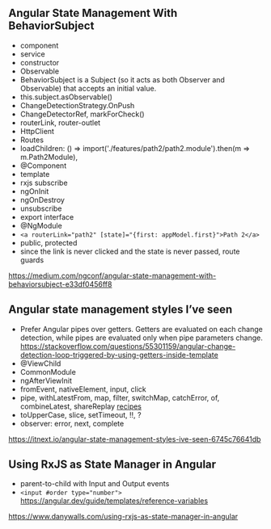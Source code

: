 ## Angular State Management With BehaviorSubject

- component
- service
- constructor
- Observable
- BehaviorSubject is a Subject (so it acts as both Observer and Observable) that accepts an initial value.
- this.subject.asObservable()
- ChangeDetectionStrategy.OnPush
- ChangeDetectorRef, markForCheck()
- routerLink, router-outlet
- HttpClient
- Routes
- loadChildren: () => import('./features/path2/path2.module').then(m => m.Path2Module),
- @Component
- template
- rxjs subscribe
- ngOnInit
- ngOnDestroy
- unsubscribe
- export interface
- @NgModule
- `<a routerLink="path2" [state]="{first: appModel.first}">Path 2</a>`
- public, protected
- since the link is never clicked and the state is never passed, route guards

https://medium.com/ngconf/angular-state-management-with-behaviorsubject-e33df0456ff8

## Angular state management styles I’ve seen

- Prefer Angular pipes over getters. Getters are evaluated on each change detection, while pipes are evaluated only when pipe parameters change. https://stackoverflow.com/questions/55301159/angular-change-detection-loop-triggered-by-using-getters-inside-template
- @ViewChild
- CommonModule
- ngAfterViewInit
- fromEvent, nativeElement, input, click
- pipe, withLatestFrom, map, filter, switchMap, catchError, of, combineLatest, shareReplay [recipes](https://www.learnrxjs.io/learn-rxjs/recipes)
- toUpperCase, slice, setTimeout, !!, ?
- observer: error, next, complete

https://itnext.io/angular-state-management-styles-ive-seen-6745c76641db

## Using RxJS as State Manager in Angular

- parent-to-child with Input and Output events
- `<input #order type="number">` https://angular.dev/guide/templates/reference-variables

https://www.danywalls.com/using-rxjs-as-state-manager-in-angular
